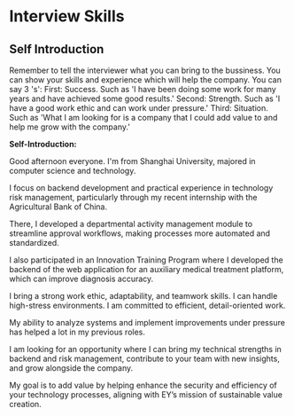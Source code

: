 # Interview Skills

## Self Introduction

Remember to tell the interviewer what you can bring to the bussiness. You can show your skills and experience which will help the company.
You can say 3 's':
First: Success. Such as 'I have been doing some work for many years and have achieved some good results.'
Second: Strength. Such as 'I have a good work ethic and can work under pressure.'
Third: Situation. Such as 'What I am looking for is a company that I could add value to and help me grow with the company.'

**Self-Introduction:**

Good afternoon everyone. I'm from Shanghai University, majored in computer science and technology. 

I focus on backend development and practical experience in technology risk management, particularly through my recent internship with the Agricultural Bank of China. 

There, I developed a departmental activity management module to streamline approval workflows, making processes more automated and standardized. 

I also participated in an Innovation Training Program where I developed the backend of the web application for an auxiliary medical treatment platform, which can improve diagnosis accuracy.

I bring a strong work ethic, adaptability, and teamwork skills. I can handle high-stress environments. I am committed to efficient, detail-oriented work. 

My ability to analyze systems and implement improvements under pressure has helped a lot in my previous roles.

I am looking for an opportunity where I can bring my technical strengths in backend and risk management, contribute to your team with new insights, and grow alongside the company. 

My goal is to add value by helping enhance the security and efficiency of your technology processes, aligning with EY’s mission of sustainable value creation.
